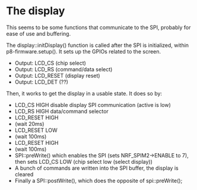 # The display

This seems to be some functions that communicate to the SPI, probably for ease of use and buffering.

The display::initDisplay() function is called after the SPI is initialized, within p8-firmware.setup(). It sets up the GPIOs related to the screen.
- Output: LCD_CS (chip select)
- Output: LCD_RS (command/data select)
- Output: LCD_RESET (display reset)
- Output: LCD_DET (??)
  
Then, it works to get the display in a usable state. It does so by:
- LCD_CS HIGH disable display SPI communication (active is low)
- LCD_RS HIGH data/command selector
- LCD_RESET HIGH
- (wait 20ms)
- LCD_RESET LOW
- (wait 100ms)
- LCD_RESET HIGH
- (wait 100ms)
- SPI::preWrite() which enables the SPI (sets NRF_SPIM2->ENABLE to 7), then sets LCD_CS LOW (chip select low (select display))
- A bunch of commands are written into the SPI buffer, the display is cleared
- Finally a SPI::postWrite(), which does the opposite of spi::preWrite();